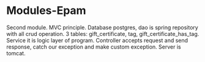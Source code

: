 # Modules-Epam
Second module. MVC principle. Database postgres, dao is spring repository with all crud operation. 3 tables: gift_certificate, tag, gift_certificate_has_tag.
Service it is logic layer of program. Controller accepts request and send response, catch our exception and make custom exception.
Server is tomcat.